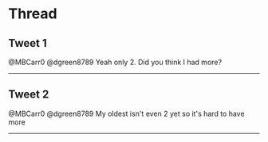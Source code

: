 # Thread

## Tweet 1

@MBCarr0 @dgreen8789 Yeah only 2. Did you think I had more?

---

## Tweet 2

@MBCarr0 @dgreen8789 My oldest isn't even 2 yet so it's hard to have more

---

